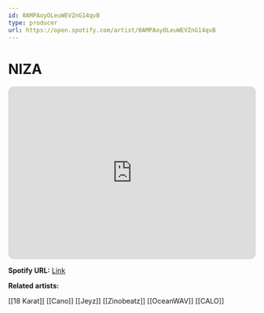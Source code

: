 ```yaml
---
id: 0AMPAoyOLeuWEVZnG14qvB
type: producer
url: https://open.spotify.com/artist/0AMPAoyOLeuWEVZnG14qvB
---
```

# NIZA

<iframe style="border-radius:12px" src="https://open.spotify.com/embed/artist/0AMPAoyOLeuWEVZnG14qvB" width="100%" height="352" frameBorder="0" allowfullscreen="" allow="autoplay; clipboard-write; encrypted-media; fullscreen; picture-in-picture" loading="lazy"></iframe>

**Spotify URL:** [Link](https://open.spotify.com/artist/0AMPAoyOLeuWEVZnG14qvB)

**Related artists:**

[[18 Karat]]
[[Cano]]
[[Jeyz]]
[[Zinobeatz]]
[[OceanWAV]]
[[CALO]]
